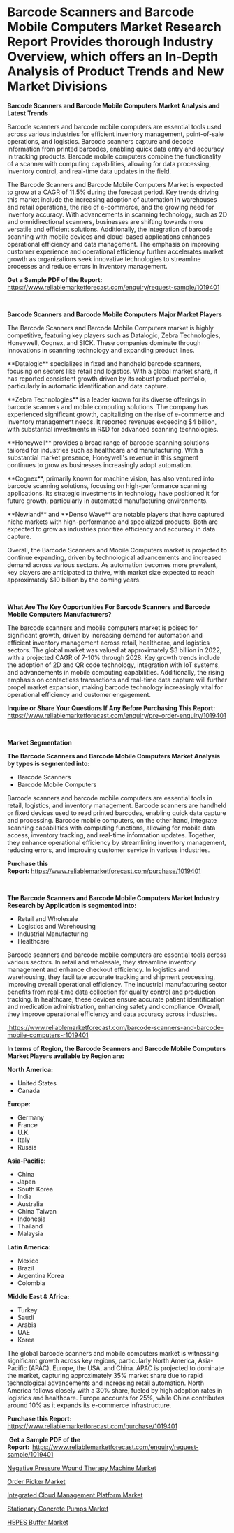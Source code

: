 <p><h1>Barcode Scanners and Barcode Mobile Computers Market Research Report Provides thorough Industry Overview, which offers an In-Depth Analysis of Product Trends and New Market Divisions</h1></p><p><strong>Barcode Scanners and Barcode Mobile Computers Market Analysis and Latest Trends</strong></p>
<p><p>Barcode scanners and barcode mobile computers are essential tools used across various industries for efficient inventory management, point-of-sale operations, and logistics. Barcode scanners capture and decode information from printed barcodes, enabling quick data entry and accuracy in tracking products. Barcode mobile computers combine the functionality of a scanner with computing capabilities, allowing for data processing, inventory control, and real-time data updates in the field.</p><p>The Barcode Scanners and Barcode Mobile Computers Market is expected to grow at a CAGR of 11.5% during the forecast period. Key trends driving this market include the increasing adoption of automation in warehouses and retail operations, the rise of e-commerce, and the growing need for inventory accuracy. With advancements in scanning technology, such as 2D and omnidirectional scanners, businesses are shifting towards more versatile and efficient solutions. Additionally, the integration of barcode scanning with mobile devices and cloud-based applications enhances operational efficiency and data management. The emphasis on improving customer experience and operational efficiency further accelerates market growth as organizations seek innovative technologies to streamline processes and reduce errors in inventory management.</p></p>
<p><strong>Get a Sample PDF of the Report:&nbsp;</strong> <a href="https://www.reliablemarketforecast.com/enquiry/request-sample/1019401?utm_campaign=1144&utm_medium=2&utm_source=Github&utm_content=ia&utm_term=04122024&utm_id=barcode-scanners-and-barcode-mobile-computers">https://www.reliablemarketforecast.com/enquiry/request-sample/1019401</a></p>
<p>&nbsp;</p>
<p><strong>Barcode Scanners and Barcode Mobile Computers Major Market Players</strong></p>
<p><p>The Barcode Scanners and Barcode Mobile Computers market is highly competitive, featuring key players such as Datalogic, Zebra Technologies, Honeywell, Cognex, and SICK. These companies dominate through innovations in scanning technology and expanding product lines.</p><p>**Datalogic** specializes in fixed and handheld barcode scanners, focusing on sectors like retail and logistics. With a global market share, it has reported consistent growth driven by its robust product portfolio, particularly in automatic identification and data capture.</p><p>**Zebra Technologies** is a leader known for its diverse offerings in barcode scanners and mobile computing solutions. The company has experienced significant growth, capitalizing on the rise of e-commerce and inventory management needs. It reported revenues exceeding $4 billion, with substantial investments in R&D for advanced scanning technologies.</p><p>**Honeywell** provides a broad range of barcode scanning solutions tailored for industries such as healthcare and manufacturing. With a substantial market presence, Honeywell's revenue in this segment continues to grow as businesses increasingly adopt automation.</p><p>**Cognex**, primarily known for machine vision, has also ventured into barcode scanning solutions, focusing on high-performance scanning applications. Its strategic investments in technology have positioned it for future growth, particularly in automated manufacturing environments.</p><p>**Newland** and **Denso Wave** are notable players that have captured niche markets with high-performance and specialized products. Both are expected to grow as industries prioritize efficiency and accuracy in data capture.</p><p>Overall, the Barcode Scanners and Mobile Computers market is projected to continue expanding, driven by technological advancements and increased demand across various sectors. As automation becomes more prevalent, key players are anticipated to thrive, with market size expected to reach approximately $10 billion by the coming years.</p></p>
<p>&nbsp;</p>
<p><strong>What Are The Key Opportunities For Barcode Scanners and Barcode Mobile Computers Manufacturers?</strong></p>
<p><p>The barcode scanners and mobile computers market is poised for significant growth, driven by increasing demand for automation and efficient inventory management across retail, healthcare, and logistics sectors. The global market was valued at approximately $3 billion in 2022, with a projected CAGR of 7-10% through 2028. Key growth trends include the adoption of 2D and QR code technology, integration with IoT systems, and advancements in mobile computing capabilities. Additionally, the rising emphasis on contactless transactions and real-time data capture will further propel market expansion, making barcode technology increasingly vital for operational efficiency and customer engagement.</p></p>
<p><strong>Inquire or Share Your Questions If Any Before Purchasing This Report:</strong> <a href="https://www.reliablemarketforecast.com/enquiry/pre-order-enquiry/1019401?utm_campaign=1144&utm_medium=2&utm_source=Github&utm_content=ia&utm_term=04122024&utm_id=barcode-scanners-and-barcode-mobile-computers">https://www.reliablemarketforecast.com/enquiry/pre-order-enquiry/1019401</a></p>
<p>&nbsp;</p>
<p><strong>Market Segmentation</strong></p>
<p><strong>The Barcode Scanners and Barcode Mobile Computers Market Analysis by types is segmented into:</strong></p>
<p><ul><li>Barcode Scanners</li><li>Barcode Mobile Computers</li></ul></p>
<p><p>Barcode scanners and barcode mobile computers are essential tools in retail, logistics, and inventory management. Barcode scanners are handheld or fixed devices used to read printed barcodes, enabling quick data capture and processing. Barcode mobile computers, on the other hand, integrate scanning capabilities with computing functions, allowing for mobile data access, inventory tracking, and real-time information updates. Together, they enhance operational efficiency by streamlining inventory management, reducing errors, and improving customer service in various industries.</p></p>
<p><strong>Purchase this Report:&nbsp;</strong><a href="https://www.reliablemarketforecast.com/purchase/1019401?utm_campaign=1144&utm_medium=2&utm_source=Github&utm_content=ia&utm_term=04122024&utm_id=barcode-scanners-and-barcode-mobile-computers">https://www.reliablemarketforecast.com/purchase/1019401</a></p>
<p>&nbsp;</p>
<p><strong>The Barcode Scanners and Barcode Mobile Computers Market Industry Research by Application is segmented into:</strong></p>
<p><ul><li>Retail and Wholesale</li><li>Logistics and Warehousing</li><li>Industrial Manufacturing</li><li>Healthcare</li></ul></p>
<p><p>Barcode scanners and barcode mobile computers are essential tools across various sectors. In retail and wholesale, they streamline inventory management and enhance checkout efficiency. In logistics and warehousing, they facilitate accurate tracking and shipment processing, improving overall operational efficiency. The industrial manufacturing sector benefits from real-time data collection for quality control and production tracking. In healthcare, these devices ensure accurate patient identification and medication administration, enhancing safety and compliance. Overall, they improve operational efficiency and data accuracy across industries.</p></p>
<p><a href="https://www.reliablemarketforecast.com/barcode-scanners-and-barcode-mobile-computers-r1019401?utm_campaign=1144&utm_medium=2&utm_source=Github&utm_content=ia&utm_term=04122024&utm_id=barcode-scanners-and-barcode-mobile-computers">&nbsp;https://www.reliablemarketforecast.com/barcode-scanners-and-barcode-mobile-computers-r1019401</a></p>
<p><strong>In terms of Region, the Barcode Scanners and Barcode Mobile Computers Market Players available by Region are:</strong></p>
<p>
    <p> <strong> North America: </strong>
        <ul>
            <li>United States</li>
            <li>Canada</li>
        </ul>
        </p> 
    <p> <strong> Europe: </strong>
        <ul>
            <li>Germany</li>
            <li>France</li>
            <li>U.K.</li>
            <li>Italy</li>
            <li>Russia</li>
        </ul>
        </p> 
    <p> <strong> Asia-Pacific: </strong>
        <ul>
            <li>China</li>
            <li>Japan</li>
            <li>South Korea</li>
            <li>India</li>
            <li>Australia</li>
            <li>China Taiwan</li>
            <li>Indonesia</li>
            <li>Thailand</li>
            <li>Malaysia</li>
        </ul>
        </p> 
    <p> <strong> Latin America: </strong>
        <ul>
            <li>Mexico</li>
            <li>Brazil</li>
            <li>Argentina Korea</li>
            <li>Colombia</li>
        </ul>
        </p> 
    <p> <strong> Middle East & Africa: </strong>
        <ul>
            <li>Turkey</li>
            <li>Saudi</li>
            <li>Arabia</li>
            <li>UAE</li>
            <li>Korea</li>
        </ul>
    </p>
    </p>
<p><p>The global barcode scanners and mobile computers market is witnessing significant growth across key regions, particularly North America, Asia-Pacific (APAC), Europe, the USA, and China. APAC is projected to dominate the market, capturing approximately 35% market share due to rapid technological advancements and increasing retail automation. North America follows closely with a 30% share, fueled by high adoption rates in logistics and healthcare. Europe accounts for 25%, while China contributes around 10% as it expands its e-commerce infrastructure.</p></p>
<p><strong>Purchase this Report: </strong><a href="https://www.reliablemarketforecast.com/purchase/1019401?utm_campaign=1144&utm_medium=2&utm_source=Github&utm_content=ia&utm_term=04122024&utm_id=barcode-scanners-and-barcode-mobile-computers">https://www.reliablemarketforecast.com/purchase/1019401</a></p>
<p>&nbsp;<strong>Get a Sample PDF of the Report:&nbsp;&nbsp;</strong><a href="https://www.reliablemarketforecast.com/enquiry/request-sample/1019401?utm_campaign=1144&utm_medium=2&utm_source=Github&utm_content=ia&utm_term=04122024&utm_id=barcode-scanners-and-barcode-mobile-computers">https://www.reliablemarketforecast.com/enquiry/request-sample/1019401</a></p>
<p><strong></strong></p>
<p><p><a href="https://www.linkedin.com/pulse/negative-pressure-wound-therapy-machine-market-report-analyzing-ppzqf?utm_campaign=1144&utm_medium=2&utm_source=Github&utm_content=ia&utm_term=04122024&utm_id=barcode-scanners-and-barcode-mobile-computers">Negative Pressure Wound Therapy Machine Market</a></p><p><a href="https://issuu.com/reportprime-2/docs/order-picker-market-size-2030.pptx?utm_campaign=1144&utm_medium=2&utm_source=Github&utm_content=ia&utm_term=04122024&utm_id=barcode-scanners-and-barcode-mobile-computers">Order Picker Market</a></p><p><a href="https://www.linkedin.com/pulse/market-overview-integrated-cloud-management-platform-projected-f0xae?utm_campaign=1144&utm_medium=2&utm_source=Github&utm_content=ia&utm_term=04122024&utm_id=barcode-scanners-and-barcode-mobile-computers">Integrated Cloud Management Platform Market</a></p><p><a href="https://issuu.com/reportprime-2/docs/stationary-concrete-pumps-market-size-2030.pptx?utm_campaign=1144&utm_medium=2&utm_source=Github&utm_content=ia&utm_term=04122024&utm_id=barcode-scanners-and-barcode-mobile-computers">Stationary Concrete Pumps Market</a></p><p><a href="https://www.linkedin.com/pulse/in-depth-hepes-buffer-market-analysis-projected-71-cagr-2024-2031-vkruf?utm_campaign=1144&utm_medium=2&utm_source=Github&utm_content=ia&utm_term=04122024&utm_id=barcode-scanners-and-barcode-mobile-computers">HEPES Buffer Market</a></p></p>